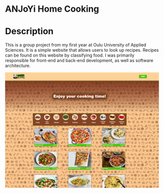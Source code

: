 # ANJoYi Home Cooking

# Description

This is a group project from my first year at Oulu University of Applied Sciences. It is a simple website that allows users to look up recipes. Recipes can be found on this website by classifying food. I was primarily responsible for front-end and back-end development, as well as software architecture.

![Local Image](./ANJoYi%20Home%20Cooking/Untitled.png)



